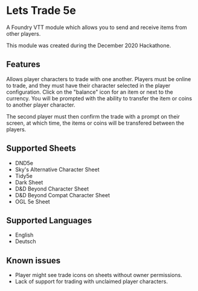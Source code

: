 # Lets Trade 5e
A Foundry VTT module which allows you to send and receive items from other players.

This module was created during the December 2020 Hackathone.

## Features

Allows player characters to trade with one another. Players must be online to trade, and they must have their character selected in the player configuration. Click on the "balance" icon for an item or next to the currency. You will be prompted with the ability to transfer the item or coins to another player character.

The second player must then confirm the trade with a prompt on their screen, at which time, the items or coins will be transfered between the players.

## Supported Sheets

- DND5e
- Sky's Alternative Character Sheet
- Tidy5e
- Dark Sheet
- D&D Beyond Character Sheet
- D&D Beyond Compat Character Sheet
- OGL 5e Sheet

## Supported Languages
 - English
 - Deutsch

## Known issues

- Player might see trade icons on sheets without owner permissions.
- Lack of support for trading with unclaimed player characters.
